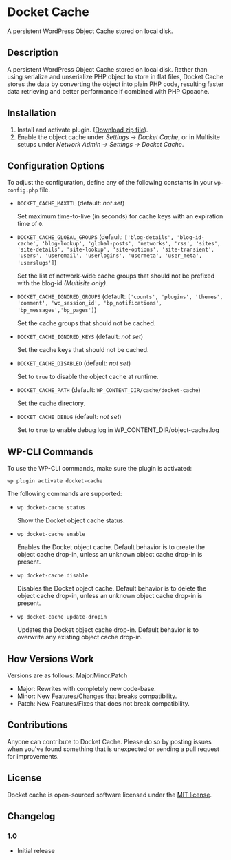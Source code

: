 
# Docket Cache

A persistent WordPress Object Cache stored on local disk.

## Description

A persistent WordPress Object Cache stored on local disk. Rather than using serialize and unserialize PHP object to store in flat files, Docket Cache stores the data by converting the object into plain PHP code, resulting faster data retrieving and better performance if combined with PHP Opcache.

## Installation

1. Install and activate plugin. ([Download zip file](https://github.com/nawawi/docket-cache/releases/)).
2. Enable the object cache under _Settings -> Docket Cache_, or in Multisite setups under _Network Admin -> Settings -> Docket Cache_.

## Configuration Options

To adjust the configuration, define any of the following constants in your `wp-config.php` file.

  * `DOCKET_CACHE_MAXTTL` (default: _not set_)

    Set maximum time-to-live (in seconds) for cache keys with an expiration time of `0`.

  * `DOCKET_CACHE_GLOBAL_GROUPS` (default: `['blog-details', 'blog-id-cache', 'blog-lookup', 'global-posts', 'networks', 'rss', 'sites', 'site-details', 'site-lookup', 'site-options', 'site-transient', 'users', 'useremail', 'userlogins', 'usermeta', 'user_meta', 'userslugs']`)

    Set the list of network-wide cache groups that should not be prefixed with the blog-id _(Multisite only)_.

  * `DOCKET_CACHE_IGNORED_GROUPS` (default: `['counts', 'plugins', 'themes', 'comment', 'wc_session_id', 'bp_notifications', 'bp_messages','bp_pages']`)

    Set the cache groups that should not be cached.

  * `DOCKET_CACHE_IGNORED_KEYS` (default: _not set_)

    Set the cache keys that should not be cached.

  * `DOCKET_CACHE_DISABLED` (default: _not set_)

    Set to `true` to disable the object cache at runtime.

  * `DOCKET_CACHE_PATH` (default: `WP_CONTENT_DIR/cache/docket-cache`)

    Set the cache directory.

  * `DOCKET_CACHE_DEBUG` (default: _not set_)

    Set to `true` to enable debug log in WP_CONTENT_DIR/object-cache.log

## WP-CLI Commands

To use the WP-CLI commands, make sure the plugin is activated:

    wp plugin activate docket-cache

The following commands are supported:

  * `wp docket-cache status`

    Show the Docket object cache status.

  * `wp docket-cache enable`

    Enables the Docket object cache. Default behavior is to create the object cache drop-in, unless an unknown object cache drop-in is present.

  * `wp docket-cache disable`

    Disables the Docket object cache. Default behavior is to delete the object cache drop-in, unless an unknown object cache drop-in is present.

  * `wp docket-cache update-dropin`

    Updates the Docket object cache drop-in. Default behavior is to overwrite any existing object cache drop-in.

## How Versions Work

Versions are as follows: Major.Minor.Patch

* Major: Rewrites with completely new code-base.
* Minor: New Features/Changes that breaks compatibility.
* Patch: New Features/Fixes that does not break compatibility.


## Contributions

Anyone can contribute to Docket Cache. Please do so by posting issues when you've found something that is unexpected or sending a pull request for improvements.


## License

Docket cache is open-sourced software licensed under the [MIT license](https://opensource.org/licenses/MIT).

## Changelog

### 1.0

  * Initial release
